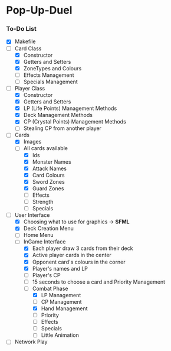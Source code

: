 # Pop-Up-Duel

### To-Do List

- [x] Makefile
- [ ] Card Class
  - [x] Constructor
  - [x] Getters and Setters
  - [x] ZoneTypes and Colours
  - [ ] Effects Management
  - [ ] Specials Management
- [ ] Player Class
  - [x] Constructor
  - [x] Getters and Setters
  - [x] LP (Life Points) Management Methods
  - [x] Deck Management Methods
  - [x] CP (Crystal Points) Management Methods
  - [ ] Stealing CP from another player
- [ ] Cards
  - [x] Images
  - [ ] All cards available
    - [x] Ids
    - [x] Monster Names
    - [x] Attack Names
    - [x] Card Colours
    - [x] Sword Zones 
    - [x] Guard Zones
    - [ ] Effects
    - [ ] Strength
    - [ ] Specials
- [ ] User Interface
  - [x] Choosing what to use for graphics -> **SFML**
  - [x] Deck Creation Menu
  - [ ] Home Menu
  - [ ] InGame Interface
    - [x] Each player draw 3 cards from their deck
    - [x] Active player cards in the center
    - [x] Opponent card's colours in the corner
    - [x] Player's names and LP
    - [ ] Player's CP
    - [ ] 15 seconds to choose a card and Priority Management
    - [ ] Combat Phase
        - [x] LP Management
        - [ ] CP Management
        - [x] Hand Management
        - [ ] Priority 
        - [ ] Effects
        - [ ] Specials
        - [ ] Little Animation
- [ ] Network Play
